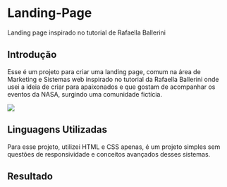 # Landing-Page
Landing page inspirado no tutorial de Rafaella Ballerini

## Introdução

Esse é um projeto para criar uma landing page, comum na área de Marketing e Sistemas web inspirado no tutorial da Rafaella Ballerini onde usei a ideia de criar para apaixonados e que gostam de acompanhar os eventos da NASA, surgindo uma comunidade fictícia.

<img src="/assets/gif_balle_bot.gif" >

## Linguagens Utilizadas
Para esse projeto, utilizei HTML e CSS apenas, é um projeto simples sem questões de responsividade e conceitos avançados desses sistemas.

## Resultado



